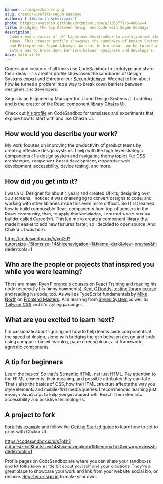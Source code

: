 ```yaml
---
banner: ./images/banner.png
slug: creator-profile-segun-adebayo
authors: ['Siddharth Kshetrapal']
photo: https://avatars0.githubusercontent.com/u/1863771?s=460&v=4
title: Bridging the Gap Between Design and Code with Segun Adebayo
description:
  Coders and creators of all kinds use CodeSandbox to prototype and share their
  ideas. This creator profile showcases the sandboxes of Design Systems expert
  and Entrepreneur Segun Adebayo. We chat to him about how he turned a problem
  into a way to break down barriers between designers and developers.
date: 2020-11-29
---
```


Coders and creators of all kinds use CodeSandbox to prototype and share their
ideas. This creator profile showcases the sandboxes of Design Systems expert and
Entrepreneur [Segun Adebayo](/u/segunadebayo). We chat to him about how he
turned a problem into a way to break down barriers between designers and
developers.

Segun is an Engineering Manager for UI and Design Systems at Tradeling and is
the creator of the React component library
[Chakra UI](/examples/package/@chakra-ui/core).

Check out [his profile](/u/segunadebayo) on CodeSandbox for templates and
experiments that explore how to start with and use Chakra UI.

## How would you describe your work?

My work focuses on improving the productivity of product teams by creating
effective design systems. I help with the high-level strategic components of a
design system and navigating thorny topics like CSS architecture,
component-based development, responsive web development, accessibility, device
testing, and more.

## How did you get into it?

I was a UI Designer for about 4 years and created UI kits, designing over 500
screens. I noticed it was challenging to convert designs to code, and working
with other libraries made this even more difficult. So I first learned how to
build composable React components from top influencers in the React community,
then, to apply this knowledge, I created a web resume builder called Careerlyft.
This led me to create a component library that made it easier to add new
features faster, so I decided to open source. And Chakra UI was born.

https://codesandbox.io/s/xqt3d?autoresize=1&fontsize=14&hidenavigation=1&theme=dark&view=preview&hidedevtools=1

## Who are the people or projects that inspired you while you were learning?

There are many! [Ryan Florence's](/u/ryanflorence) courses on
[React Training](https://courses.reacttraining.com) and reading his code
(especially his funny comments). [Kent C Dodds'](/u/kentcdodds)
[testing library course](https://testingjavascript.com/courses/test-react-components-with-jest-and-react-testing-library-0bbe87)
and reading his code, too. As well as TypeScript fundamentals by
[Mike North](/u/mike-north) on
[Frontend Masters](https://frontendmasters.com/workshops/typescript). And
learning from [Styled System](/examples/package/styled-system) as well as
[Tailwind CSS](/examples/package/tailwindcss) and it's styling paradigm.

## What are you excited to learn next?

I'm passionate about figuring out how to help teams code components at the speed
of design, along with bridging the gap between design and code using
computer-based learning, pattern recognition, and framework-agnostic components.

## A tip for beginners

Learn the basics! So that's Semantic HTML, not just HTML. Pay attention to the
HTML elements, their meaning, and possible attributes they can take. That's also
the basics of CSS, how the HTML structure affects the way you style elements and
mobile-first media queries. I recommended learning just enough JavaScript to
help you get started with React. Then dive into accessibility and assistive
technologies.

## A project to fork

[Fork this example](/s/s7pkh) and follow the
[Getting Started guide](https://chakra-ui.com/docs/getting-started) to learn how
to get to grips with Chakra UI.

https://codesandbox.io/s/s7pkh?autoresize=1&fontsize=14&hidenavigation=1&theme=dark&view=preview&hidedevtools=1

Profile pages on CodeSandbox are where you can share your sandboxes and let
folks know a little bit about yourself and your creations. They're a great place
to showcase your work and link from your website, social bio, or resume.
[Register or sign in](/signin) to make your own.
